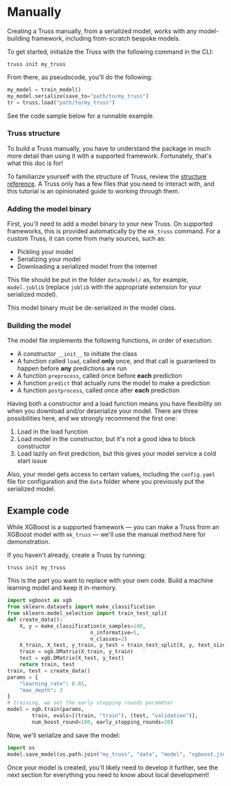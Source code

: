 # Manually

Creating a Truss manually, from a serialized model, works with any model-building framework, including from-scratch bespoke models.

To get started, initialize the Truss with the following command in the CLI:

```
truss init my_truss
```

From there, as pseudocode, you'll do the following:

```python
my_model = train_model()
my_model.serialize(save_to="path/to/my_truss")
tr = truss.load("path/to/my_truss")
```

See the code sample below for a runnable example.

### Truss structure

To build a Truss manually, you have to understand the package in much more detail than using it with a supported framework. Fortunately, that's what this doc is for!

To familiarize yourself with the structure of Truss, review the [structure reference](../reference/structure.md). A Truss only has a few files that you need to interact with, and this tutorial is an opinionated guide to working through them.

### Adding the model binary

First, you'll need to add a model binary to your new Truss. On supported frameworks, this is provided automatically by the `mk_truss` command. For a custom Truss, it can come from many sources, such as:

* Pickling your model
* Serializing your model
* Downloading a serialized model from the internet

This file should be put in the folder `data/model/` as, for example, `model.joblib` (replace `joblib` with the appropriate extension for your serialized model).

This model binary must be de-serialized in the model class.

### Building the model

The model file implements the following functions, in order of execution:

* A constructor `__init__` to initiate the class
* A function called `load`, called **only** once, and that call is guaranteed to happen before **any** predictions are run
* A function `preprocess`, called once before **each** prediction
* A function `predict` that actually runs the model to make a prediction
* A function `postprocess`, called once after **each** prediction

Having both a constructor and a load function means you have flexibility on when you download and/or deserialize your model. There are three possibilities here, and we strongly recommend the first one:

1. Load in the load function
2. Load model in the constructor, but it's not a good idea to block constructor
3. Load lazily on first prediction, but this gives your model service a cold start issue

Also, your model gets access to certain values, including the `config.yaml` file for configuration and the `data` folder where you previously put the serialized model.

## Example code

While XGBoost is a supported framework — you can make a Truss from an XGBoost model with `mk_truss` — we'll use the manual method here for demonstration.

If you haven't already, create a Truss by running:

```
truss init my_truss
```

This is the part you want to replace with your own code. Build a machine learning model and keep it in-memory.

```python
import xgboost as xgb
from sklearn.datasets import make_classification
from sklearn.model_selection import train_test_split
def create_data():
    X, y = make_classification(n_samples=100,
                           n_informative=5,
                           n_classes=2)
    X_train, X_test, y_train, y_test = train_test_split(X, y, test_size=0.25)
    train = xgb.DMatrix(X_train, y_train)
    test = xgb.DMatrix(X_test, y_test)
    return train, test
train, test = create_data()
params = {
    "learning_rate": 0.01,
    "max_depth": 3
}
# training, we set the early stopping rounds parameter
model = xgb.train(params,
        train, evals=[(train, "train"), (test, "validation")],
        num_boost_round=100, early_stopping_rounds=20)
```

Now, we'll serialize and save the model:

```python
import os
model.save_model(os.path.join("my_truss", "data", "model", "xgboost.json"))
```

Once your model is created, you'll likely need to develop it further, see the next section for everything you need to know about local development!